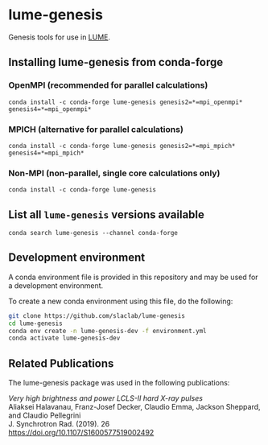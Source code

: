 # lume-genesis

Genesis tools for use in [LUME](http://lume.science/).

## Installing lume-genesis from conda-forge

### OpenMPI (recommended for parallel calculations)

```
conda install -c conda-forge lume-genesis genesis2=*=mpi_openmpi* genesis4=*=mpi_openmpi*
```

### MPICH (alternative for parallel calculations)

```
conda install -c conda-forge lume-genesis genesis2=*=mpi_mpich* genesis4=*=mpi_mpich*
```

### Non-MPI (non-parallel, single core calculations only)

```
conda install -c conda-forge lume-genesis
```

## List all `lume-genesis` versions available

```
conda search lume-genesis --channel conda-forge
```

## Development environment

A conda environment file is provided in this repository and may be used for a
development environment.

To create a new conda environment using this file, do the following:

```bash
git clone https://github.com/slaclab/lume-genesis
cd lume-genesis
conda env create -n lume-genesis-dev -f environment.yml
conda activate lume-genesis-dev
```

## Related Publications

The lume-genesis package was used in the following publications:

_Very high brightness and power LCLS-II hard X-ray pulses_\
Aliaksei Halavanau, Franz-Josef Decker, Claudio Emma, Jackson Sheppard, and Claudio Pellegrini\
J. Synchrotron Rad. (2019). 26\
<https://doi.org/10.1107/S1600577519002492>
